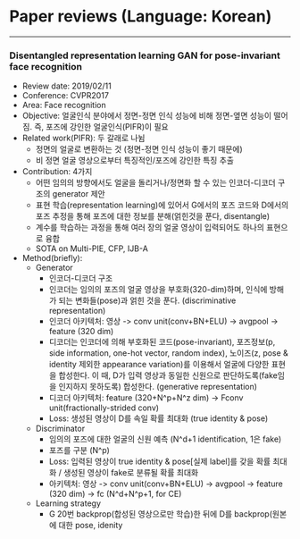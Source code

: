 # Paper reviews (Language: Korean)

---

### Disentangled representation learning GAN for pose-invariant face recognition
- Review date: 2019/02/11
- Conference: CVPR2017
- Area: Face recognition
- Objective: 얼굴인식 분야에서 정면-정면 인식 성능에 비해 정면-옆면 성능이 떨어짐. 즉, 포즈에 강인한 얼굴인식(PIFR)이 필요
- Related work(PIFR): 두 갈래로 나뉨 
  - 정면의 얼굴로 변환하는 것 (정면-정면 인식 성능이 좋기 때문에)
  - 비 정면 얼굴 영상으로부터 특징적인/포즈에 강인한 특징 추출
- Contribution: 4가지
  - 어떤 임의의 방향에서도 얼굴을 돌리거나/정면화 할 수 있는 인코더-디코더 구조의 generator 제안
  - 표현 학습(representation learning)에 있어서 G에서의 포즈 코드와 D에서의 포즈 추정을 통해 포즈에 대한 정보를 분해(얽힌것을 푼다, disentangle)
  - 계수를 학습하는 과정을 통해 여러 장의 얼굴 영상이 입력되어도 하나의 표현으로 융합
  - SOTA on Multi-PIE, CFP, IJB-A
- Method(briefly): 
  - Generator
    - 인코더-디코더 구조
    - 인코더는 임의의 포즈의 얼굴 영상을 부호화(320-dim)하며, 인식에 방해가 되는 변화들(pose)과 얽힌 것을 푼다. (discriminative representation)
    - 인코더 아키텍처: 영상 -> conv unit(conv+BN+ELU) -> avgpool -> feature (320 dim)
    - 디코더는 인코더에 의해 부호화된 코드(pose-invariant), 포즈정보(p, side information, one-hot vector, random index), 노이즈(z, pose & identity 제외한 appearance variation)를 이용해서 얼굴에 다양한 표현을 합성한다. 이 때, D가 입력 영상과 동일한 신원으로 판단하도록(fake임을 인지하지 못하도록) 합성한다. (generative representation)
    - 디코더 아키텍처: feature (320+N^p+N^z dim) -> Fconv unit(fractionally-strided conv)
    - Loss: 생성된 영상이 D를 속일 확률 최대화 (true identity & pose)
  - Discriminator
    - 임의의 포즈에 대한 얼굴의 신원 예측 (N^d+1 identification, 1은 fake)
    - 포즈를 구분 (N^p)
    - Loss: 입력된 영상이 true identity & pose[실제 label]를 갖을 확률 최대화 / 생성된 영상이 fake로 분류될 확률 최대화
    - 아키텍처: 영상 -> conv unit(conv+BN+ELU) -> avgpool -> feature (320 dim) -> fc (N^d+N^p+1, for CE)
  - Learning strategy
    - G 20번 backprop(합성된 영상으로만 학습)한 뒤에 D를 backprop(원본에 대한 pose, idenity 
 
